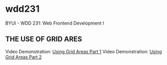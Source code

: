 # wdd231
BYUI - WDD 231: Web Frontend Development I


## THE USE OF GRID ARES
Video Demonstration: [Using Grid Areas Part 1](https://video.byui.edu/media/t/1_s9skqf9y)
Video Demonstration: [Using Grid Areas Part 2](https://video.byui.edu/media/t/1_h1nf6n1e)